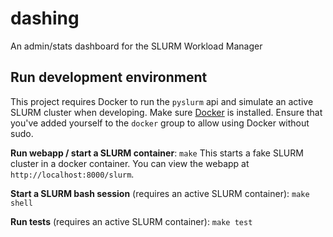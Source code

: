 dashing
==================================
An admin/stats dashboard for the SLURM Workload Manager

## Run development environment

This project requires Docker to run the `pyslurm` api and simulate an active SLURM cluster when developing.
Make sure [Docker](https://www.docker.com) is installed. 
Ensure that you've added yourself to the `docker` group to allow using Docker without sudo.

**Run webapp / start a SLURM container**: `make` 
This starts a fake SLURM cluster in a docker container. 
You can view the webapp at `http://localhost:8000/slurm`.

**Start a SLURM bash session** (requires an active SLURM container): `make shell`

**Run tests** (requires an active SLURM container): `make test`

